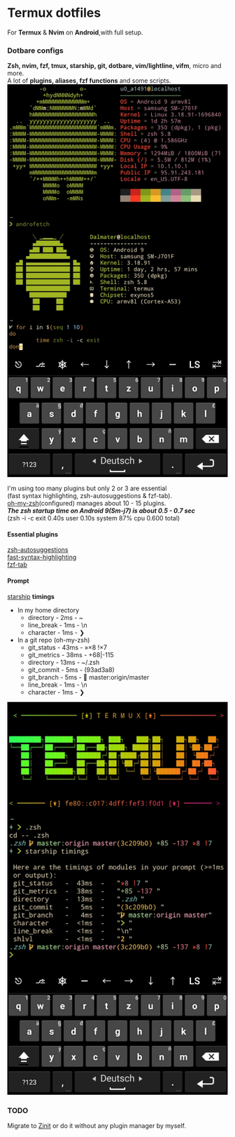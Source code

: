 # Termux dotfiles

For **Termux** & **Nvim** on **Android**,with full setup.

### **Dotbare configs**

**Zsh, nvim, fzf, tmux, starship, git, dotbare, vim/lightline, vifm**, micro and more.<br>
A lot of **plugins, aliases, fzf functions** and some scripts.
![picture](storage/Screenshot_Termux.jpg)

I'm using too many plugins but only 2 or 3 are essential<br>
(fast syntax highlighting, zsh-autosuggestions & fzf-tab).<br>
[oh-my-zsh](https://github.com/ohmyzsh/ohmyzsh)(configured) manages about 10 - 15 plugins.<br>
***The zsh startup time on Android 9(Sm-j7) is about 0.5 - 0.7 sec***<br>
(zsh -i -c exit  0.40s user 0.10s system 87% cpu 0.600 total)

#### **Essential plugins**

[zsh-autosuggestions](https://github.com/zsh-users/zsh-autosuggestions)<br>
[fast-syntax-highlighting](https://github.com/zdharma-continuum/fast-syntax-highlighting)<br>
[fzf-tab](https://github.com/Aloxaf/fzf-tab)

#### **Prompt**

[starship](https://github.com/starship/starship) **timings**
- In my home directory
  - directory   -   2ms  -  ~
  - line_break  -   1ms  -  \n
  - character   -   1ms  -  ❯
- In a git repo (oh-my-zsh)
  - git_status  -  43ms  -  »×8 !×7
  - git_metrics -  38ms  -  +68|-115
  - directory   -  13ms  -  ~/.zsh
  - git_commit  -   5ms  -  (93ad3a8)
  - git_branch  -   5ms  -   master:origin/master
  - line_break  -   1ms  -  \n
  - character   -   1ms  -  ❯<br>

![Termux-pic](storage/Termux_Prompt-time.jpg)

### **TODO**

Migrate to [Zinit](https://github.com/zdharma-continuum/zinit)
or do it without any plugin manager by myself.
